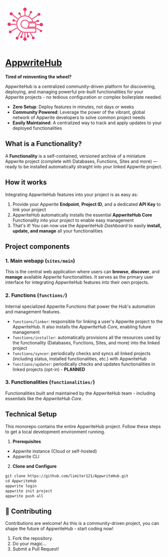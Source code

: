 <img src="logo.png" width="128"/>

# [AppwriteHub](https://hub.appwrite.network)

**Tired of reinventing the wheel?**


AppwriteHub is a centralized community-driven platform for discovering, deploying, and managing  powerful pre-built functionalities for your Appwrite projects - no tedious configuration or complex boilerplate needed.

- **Zero Setup**: Deploy features in minutes, not days or weeks
- **Community Powered**: Leverage the power of the vibrant, global network of Appwrite developers to solve common project needs
- **Easily Maintained**: A centralized way to track and apply updates to your deployed functionalities

## What is a Functionality?

A **Functionality** is a self-contained, versioned archive of a miniature Appwrite project (complete with Databases, Functions, Sites and more) — ready to be installed automatically straight into your linked Appwrite project.

## How it works

Integrating AppwriteHub features into your project is as easy as:

1.  Provide your Appwrite **Endpoint**, **Project ID**, and a dedicated **API Key** to link your project
2.  AppwriteHub automatically installs the essential **AppwriteHub Core** Functionality into your project to enable easy management
3.  That's it! You can now use the AppwriteHub *Dashboard* to easily **install, update, and manage** all your functionalities

##  Project components

### 1. Main webapp (`sites/main`)

This is the central web application where users can **browse**, **discover**, and **manage** available Appwrite functionalities. It serves as the primary user interface for integrating AppwriteHub features into their own projects.    

### 2. Functions (`functions/`)

Internal specialized Appwrite Functions that power the Hub's automation and management features.

- `functions/linker`: responsible for linking a user's Appwrite project to the AppwriteHub. It also installs the *AppwriteHub Core*, enabling future management
-  `functions/installer`: automatically provisions all the resources used by the functionality (Databases, Functions, Sites, and more) into the linked project
- `functions/syncer`: periodically checks and syncs all linked projects (including status, installed functionalities, etc.) with AppwriteHub
- `functions/updater`: periodically checks and updates functionalities in linked projects (opt-in) - **PLANNED**

### 3. Functionalities (`functionalities/`)

Functionalities built and maintained by the AppwriteHub team - including essentials like the *AppwriteHub Core*.

## Technical Setup

This monorepo contains the entire AppwriteHub project. Follow these steps to get a local development environment running.

1. **Prerequisites**
-   Appwrite instance (Cloud or self-hosted)
-   Appwrite CLI

2. **Clone and Configure**
```
git clone https://github.com/limiter121/AppwriteHub.git
cd AppwriteHub
appwrite login
appwrite init project
appwrite push all
```

## 👋 Contributing

Contributions are welcome! As this is a community-driven project, you can shape the future of AppwriteHub - start coding now!

1.  Fork the repository.
2.  Do your magic...
3.  Submit a Pull Request!